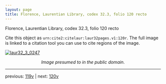 ```yaml
---
layout: page
title: Florence, Laurentian Library, codex 32.3, folio 120 recto
---
```


Florence, Laurentian Library, codex 32.3, folio 120 recto

Cite this object as `urn:cite2:citelaur:laur32pages.v1:120r`.  The full image is linked to a citation tool you can use to cite regions of the image.

[![laur32_3_0247](http://www.homermultitext.org/iipsrv?IIIF=/project/homer/pyramidal/deepzoom/citelaur/laur32imgs/v1/laur32_3_0247.tif/full/800,/0/default.jpg)](http://www.homermultitext.org/ict2/?urn=urn:cite2:citelaur:laur32imgs.v1:laur32_3_0247) 

<p style="text-align: center; font-style: italic;">Image presumed to in the public domain.</p>

---

previous: [119v](../119v/) | next: [120v](../120v/)